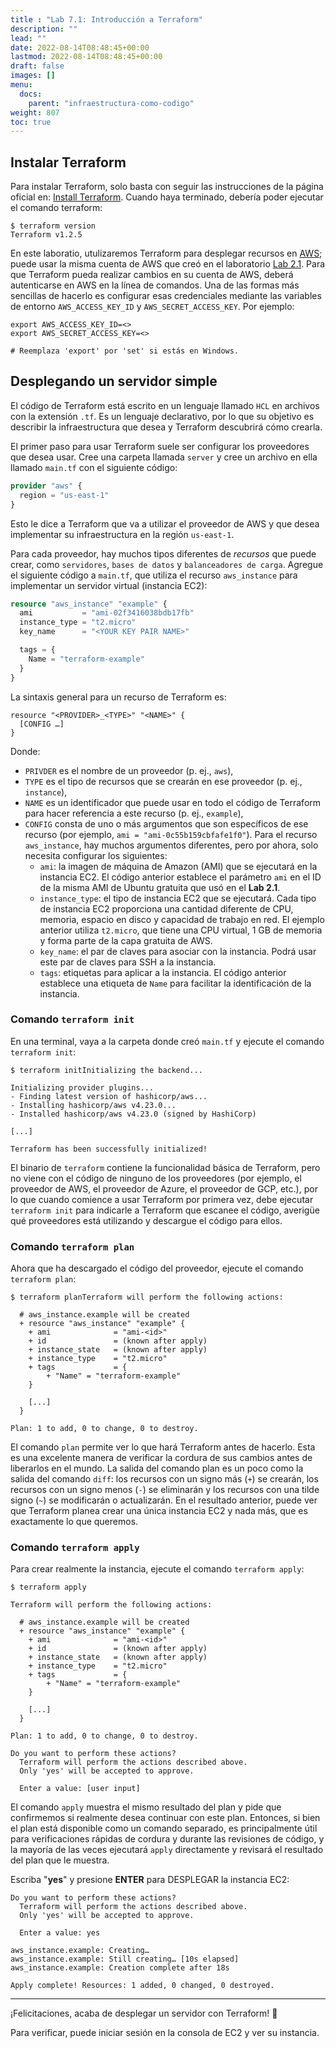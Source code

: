 ```yaml
---
title : "Lab 7.1: Introducción a Terraform"
description: ""
lead: ""
date: 2022-08-14T08:48:45+00:00
lastmod: 2022-08-14T08:48:45+00:00
draft: false
images: []
menu:
  docs:
    parent: "infraestructura-como-codigo"
weight: 807
toc: true
---
```


## Instalar Terraform

Para instalar Terraform, solo basta con seguir las instrucciones de la página oficial en: [Install Terraform]. Cuando haya terminado, debería poder ejecutar el comando terraform:

```shell
$ terraform version
Terraform v1.2.5
```

En este laboratio, utulizaremos Terraform para desplegar recursos en [AWS]; puede usar la misma cuenta de AWS que creó en el laboratorio [Lab 2.1](../../02-computacion-en-la-nube/lab-01-crear-vm-en-aws). Para que Terraform pueda realizar cambios en su cuenta de AWS, deberá autenticarse en AWS en la línea de comandos. Una de las formas más sencillas de hacerlo es configurar esas credenciales mediante las variables de entorno `AWS_ACCESS_KEY_ID` y `AWS_SECRET_ACCESS_KEY`. Por ejemplo:

```shell
export AWS_ACCESS_KEY_ID=<>
export AWS_SECRET_ACCESS_KEY=<>

# Reemplaza 'export' por 'set' si estás en Windows.
```

## Desplegando un servidor simple

El código de Terraform está escrito en un lenguaje llamado `HCL` en archivos con la extensión `.tf`. Es un lenguaje declarativo, por lo que su objetivo es describir la infraestructura que desea y Terraform descubrirá cómo crearla.

El primer paso para usar Terraform suele ser configurar los proveedores que desea usar. Cree una carpeta llamada `server` y cree un archivo en ella llamado `main.tf` con el siguiente código:

```terraform
provider "aws" {
  region = "us-east-1"
}
```

Esto le dice a Terraform que va a utilizar el proveedor de AWS y que desea implementar su infraestructura en la región `us-east-1`.

Para cada proveedor, hay muchos tipos diferentes de *recursos* que puede crear, como `servidores`, `bases de datos` y `balanceadores de carga`. Agregue el siguiente código a `main.tf`, que utiliza el recurso `aws_instance` para implementar un servidor virtual (instancia EC2):

```terraform
resource "aws_instance" "example" {
  ami           = "ami-02f3416038bdb17fb"
  instance_type = "t2.micro"
  key_name      = "<YOUR KEY PAIR NAME>"

  tags = {
    Name = "terraform-example"
  }
}
```

La sintaxis general para un recurso de Terraform es:

```text
resource "<PROVIDER>_<TYPE>" "<NAME>" {
  [CONFIG …]
}
```

Donde:

- `PRIVDER` es el nombre de un proveedor (p. ej., `aws`),
- `TYPE` es el tipo de recursos que se crearán en ese proveedor (p. ej., `instance`),
- `NAME` es un identificador que puede usar en todo el código de Terraform para hacer referencia a este recurso (p. ej., `example`),
- `CONFIG` consta de uno o más argumentos que son específicos de ese recurso (por ejemplo, `ami = "ami-0c55b159cbfafe1f0"`). Para el recurso `aws_instance`, hay muchos argumentos diferentes, pero por ahora, solo necesita configurar los siguientes:
  - `ami`: la imagen de máquina de Amazon (AMI) que se ejecutará en la instancia EC2. El código anterior establece el parámetro `ami` en el ID de la misma AMI de Ubuntu gratuita que usó en el **Lab 2.1**.
  - `instance_type`: el tipo de instancia EC2 que se ejecutará. Cada tipo de instancia EC2 proporciona una cantidad diferente de CPU, memoria, espacio en disco y capacidad de trabajo en red. El ejemplo anterior utiliza `t2.micro`, que tiene una CPU virtual, 1 GB de memoria y forma parte de la capa gratuita de AWS.
  - `key_name`: el par de claves para asociar con la instancia. Podrá usar este par de claves para SSH a la instancia.
  - `tags`: etiquetas para aplicar a la instancia. El código anterior establece una etiqueta de `Name` para facilitar la identificación de la instancia.

### Comando `terraform init`

En una terminal, vaya a la carpeta donde creó `main.tf` y ejecute el comando `terraform init`:

```shell
$ terraform initInitializing the backend...

Initializing provider plugins...
- Finding latest version of hashicorp/aws...
- Installing hashicorp/aws v4.23.0...
- Installed hashicorp/aws v4.23.0 (signed by HashiCorp)

[...]

Terraform has been successfully initialized!
```

El binario de `terraform` contiene la funcionalidad básica de Terraform, pero no viene con el código de ninguno de los proveedores (por ejemplo, el proveedor de AWS, el proveedor de Azure, el proveedor de GCP, etc.), por lo que cuando comience a usar Terraform por primera vez, debe ejecutar `terraform init` para indicarle a Terraform que escanee el código, averigüe qué proveedores está utilizando y descargue el código para ellos.

### Comando `terraform plan`

Ahora que ha descargado el código del proveedor, ejecute el comando `terraform plan`:

```shell
$ terraform planTerraform will perform the following actions:

  # aws_instance.example will be created
  + resource "aws_instance" "example" {
    + ami              = "ami-<id>"
    + id               = (known after apply)
    + instance_state   = (known after apply)
    + instance_type    = "t2.micro"
    + tags             = {
        + "Name" = "terraform-example"
    }

    [...]
  }

Plan: 1 to add, 0 to change, 0 to destroy.
```

El comando `plan` permite ver lo que hará Terraform antes de hacerlo. Esta es una excelente manera de verificar la cordura de sus cambios antes de liberarlos en el mundo. La salida del comando plan es un poco como la salida del comando `diff`: los recursos con un signo más (`+`) se crearán, los recursos con un signo menos (`-`) se eliminarán y los recursos con una tilde signo (`~`) se modificarán o actualizarán. En el resultado anterior, puede ver que Terraform planea crear una única instancia EC2 y nada más, que es exactamente lo que queremos.

### Comando `terraform apply`

Para crear realmente la instancia, ejecute el comando `terraform apply`:

```shell
$ terraform apply

Terraform will perform the following actions:

  # aws_instance.example will be created
  + resource "aws_instance" "example" {
    + ami              = "ami-<id>"
    + id               = (known after apply)
    + instance_state   = (known after apply)
    + instance_type    = "t2.micro"
    + tags             = {
        + "Name" = "terraform-example"
    }

    [...]
  }

Plan: 1 to add, 0 to change, 0 to destroy.

Do you want to perform these actions?
  Terraform will perform the actions described above.
  Only 'yes' will be accepted to approve.

  Enter a value: [user input]
```

El comando `apply` muestra el mismo resultado del plan y pide que confirmemos si realmente desea continuar con este plan. Entonces, si bien el plan está disponible como un comando separado, es principalmente útil para verificaciones rápidas de cordura y durante las revisiones de código, y la mayoría de las veces ejecutará `apply` directamente y revisará el resultado del plan que le muestra.

Escriba "**yes**" y presione **ENTER** para DESPLEGAR la instancia EC2:

```shell
Do you want to perform these actions?
  Terraform will perform the actions described above.
  Only 'yes' will be accepted to approve.

  Enter a value: yes

aws_instance.example: Creating…
aws_instance.example: Still creating… [10s elapsed]
aws_instance.example: Creation complete after 18s

Apply complete! Resources: 1 added, 0 changed, 0 destroyed.
```

---

¡Felicitaciones, acaba de desplegar un servidor con Terraform! :partying_face:

Para verificar, puede iniciar sesión en la consola de EC2 y ver su instancia.

<!-- Referencias -->
[Install Terraform]: ../../referencias/enlaces#terraform-install
[AWS]: ../../referencias/enlaces#aws
[HCL]: ../../referencias/enlaces#hcl
